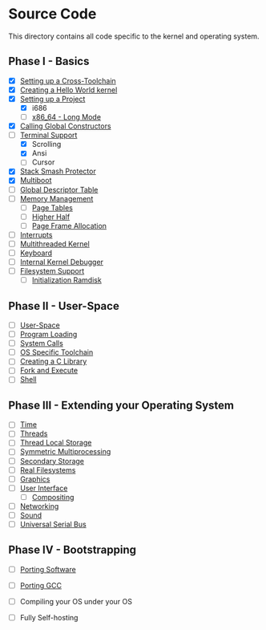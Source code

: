 # Source Code

This directory contains all code specific to the kernel and operating system.

## Phase I - Basics

- [x] [Setting up a Cross-Toolchain](https://wiki.osdev.org/GCC_Cross_Compiler)
- [x] [Creating a Hello World kernel](https://wiki.osdev.org/Bare_Bones)
- [x] [Setting up a Project](https://wiki.osdev.org/Meaty_Skeleton)
  - [x] i686
  - [ ] [x86_64 - Long Mode](https://wiki.osdev.org/Long_Mode)
- [x] [Calling Global Constructors](https://wiki.osdev.org/Calling_Global_Constructors)
- [ ] [Terminal Support](http://www.jamesmolloy.co.uk/tutorial_html/3.-The%20Screen.html)
  - [x] Scrolling
  - [x] Ansi
  - [ ] Cursor
- [x] [Stack Smash Protector](https://wiki.osdev.org/Stack_Smashing_Protector)
- [x] [Multiboot](https://wiki.osdev.org/Multiboot)
- [ ] [Global Descriptor Table](https://wiki.osdev.org/Global_Descriptor_Table)
- [ ] [Memory Management](https://wiki.osdev.org/Memory_Management)
  - [ ] [Page Tables](https://wiki.osdev.org/Setting_Up_Paging)
  - [ ] [Higher Half](https://wiki.osdev.org/Higher_Half_x86_Bare_Bones)
  - [ ] [Page Frame Allocation](https://wiki.osdev.org/Page_Frame_Allocation)
- [ ] [Interrupts](https://wiki.osdev.org/Interrupts)
- [ ] [Multithreaded Kernel](https://wiki.osdev.org/index.php?title=Multithreaded_Kernel&action=edit&redlink=1)
- [ ] [Keyboard](https://wiki.osdev.org/Keyboard)
- [ ] [Internal Kernel Debugger](https://wiki.osdev.org/index.php?title=Internal_Kernel_Debugger&action=edit&redlink=1)
- [ ] [Filesystem Support](https://wiki.osdev.org/Filesystem)
  - [ ] [Initialization Ramdisk](https://wiki.osdev.org/Initrd)

## Phase II - User-Space

- [ ] [User-Space](https://wiki.osdev.org/index.php?title=User-Space&action=edit&redlink=1)
- [ ] [Program Loading](https://wiki.osdev.org/index.php?title=Program_Loading&action=edit&redlink=1)
- [ ] [System Calls](https://wiki.osdev.org/System_Calls)
- [ ] [OS Specific Toolchain](https://wiki.osdev.org/OS_Specific_Toolchain)
- [ ] [Creating a C Library](https://wiki.osdev.org/Creating_a_C_Library)
- [ ] [Fork and Execute](https://wiki.osdev.org/index.php?title=Fork&action=edit&redlink=1)
- [ ] [Shell](https://wiki.osdev.org/Shell)

## Phase III - Extending your Operating System

- [ ] [Time](https://wiki.osdev.org/Time)
- [ ] [Threads](https://wiki.osdev.org/Thread)
- [ ] [Thread Local Storage](https://wiki.osdev.org/Thread_Local_Storage)
- [ ] [Symmetric Multiprocessing](https://wiki.osdev.org/SMP)
- [ ] [Secondary Storage](https://wiki.osdev.org/index.php?title=Secondary&action=edit&redlink=1)
- [ ] [Real Filesystems](https://wiki.osdev.org/File_Systems)
- [ ] [Graphics](https://wiki.osdev.org/How_do_I_set_a_graphics_mode)
- [ ] [User Interface](https://wiki.osdev.org/User_Interface)
  - [ ] [Compositing](https://wiki.osdev.org/Compositing)
- [ ] [Networking](https://wiki.osdev.org/Networking)
- [ ] [Sound](https://wiki.osdev.org/Sound)
- [ ] [Universal Serial Bus](https://wiki.osdev.org/USB)

## Phase IV - Bootstrapping

- [ ] [Porting Software](https://wiki.osdev.org/Cross-Porting_Software)
- [ ] [Porting GCC](https://wiki.osdev.org/Porting_GCC_to_your_OS)
- [ ] Compiling your OS under your OS
- [ ] Fully Self-hosting
  